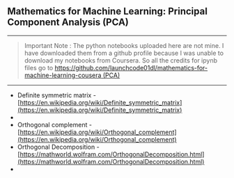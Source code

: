 ## Mathematics for Machine Learning: Principal Component Analysis (PCA)

---

> Important Note : The python notebooks uploaded here are not mine. I have downloaded them from a github profile because I was unable to download my notebooks from Coursera. So all the credits for ipynb files go to [https://github.com/launchcode01dl/mathematics-for-machine-learning-cousera (PCA)](https://github.com/launchcode01dl/mathematics-for-machine-learning-cousera/tree/master/course3%20-%20principle%20component%20analysis)

---

- Definite symmetric matrix - [https://en.wikipedia.org/wiki/Definite_symmetric_matrix](https://en.wikipedia.org/wiki/Definite_symmetric_matrix)
-
- Orthogonal complement - [https://en.wikipedia.org/wiki/Orthogonal_complement](https://en.wikipedia.org/wiki/Orthogonal_complement)
- Orthogonal Decomposition - [https://mathworld.wolfram.com/OrthogonalDecomposition.html](https://mathworld.wolfram.com/OrthogonalDecomposition.html)
- 
